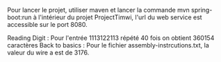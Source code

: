 Pour lancer le projet, utiliser maven et lancer la commande mvn spring-boot:run à l'intérieur du projet ProjectTimwi, l'url du web service est accessible sur le port 8080.

Reading Digit : Pour l'entrée 1113122113 répété 40 fois on obtient 360154 caractères
Back to basics : Pour le fichier assembly-instrcutions.txt, la valeur du wire a est de 3176.